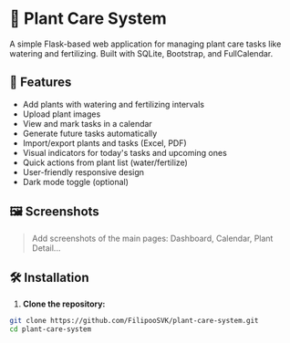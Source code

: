 # 🌿 Plant Care System

A simple Flask-based web application for managing plant care tasks like watering and fertilizing. Built with SQLite, Bootstrap, and FullCalendar.

## 🚀 Features

- Add plants with watering and fertilizing intervals
- Upload plant images
- View and mark tasks in a calendar
- Generate future tasks automatically
- Import/export plants and tasks (Excel, PDF)
- Visual indicators for today's tasks and upcoming ones
- Quick actions from plant list (water/fertilize)
- User-friendly responsive design
- Dark mode toggle (optional)

## 🖼️ Screenshots

> Add screenshots of the main pages: Dashboard, Calendar, Plant Detail...

## 🛠️ Installation

1. **Clone the repository:**

```bash
git clone https://github.com/FilipooSVK/plant-care-system.git
cd plant-care-system
